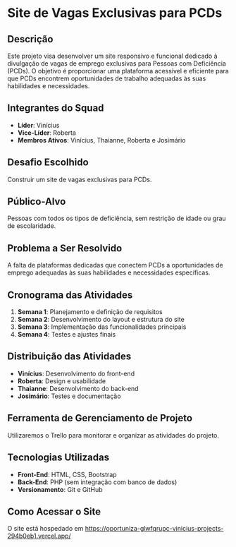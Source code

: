 # Site de Vagas Exclusivas para PCDs

## Descrição

Este projeto visa desenvolver um site responsivo e funcional dedicado à divulgação de vagas de emprego exclusivas para Pessoas com Deficiência (PCDs). O objetivo é proporcionar uma plataforma acessível e eficiente para que PCDs encontrem oportunidades de trabalho adequadas às suas habilidades e necessidades.

## Integrantes do Squad

- **Líder**: Vinícius
- **Vice-Líder**: Roberta
- **Membros Ativos**: Vinícius, Thaianne, Roberta e Josimário

## Desafio Escolhido

Construir um site de vagas exclusivas para PCDs.

## Público-Alvo

Pessoas com todos os tipos de deficiência, sem restrição de idade ou grau de escolaridade.

## Problema a Ser Resolvido

A falta de plataformas dedicadas que conectem PCDs a oportunidades de emprego adequadas às suas habilidades e necessidades específicas.

## Cronograma das Atividades

1. **Semana 1**: Planejamento e definição de requisitos
2. **Semana 2**: Desenvolvimento do layout e estrutura do site
3. **Semana 3**: Implementação das funcionalidades principais
4. **Semana 4**: Testes e ajustes finais

## Distribuição das Atividades

- **Vinícius**: Desenvolvimento do front-end
- **Roberta**: Design e usabilidade
- **Thaianne**: Desenvolvimento do back-end
- **Josimário**: Testes e documentação

## Ferramenta de Gerenciamento de Projeto

Utilizaremos o Trello para monitorar e organizar as atividades do projeto.

## Tecnologias Utilizadas

- **Front-End**: HTML, CSS, Bootstrap
- **Back-End**: PHP (sem integração com banco de dados)
- **Versionamento**: Git e GitHub

## Como Acessar o Site

O site está hospedado em https://oportuniza-glwfqrupc-vinicius-projects-294b0eb1.vercel.app/

